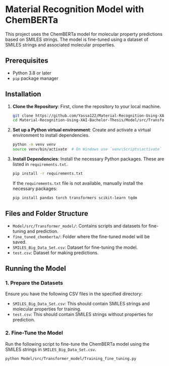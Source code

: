 # Material Recognition Model with ChemBERTa

This project uses the ChemBERTa model for molecular property predictions based on SMILES strings. The model is fine-tuned using a dataset of SMILES strings and associated molecular properties.

## Prerequisites

- Python 3.8 or later
- `pip` package manager


## Installation 

1. **Clone the Repository**: First, clone the repository to your local machine.

    ```bash
    git clone https://github.com/Yassa122/Material-Recognition-Using-XAI-Bachelor-Thesis.git
    cd Material-Recognition-Using-XAI-Bachelor-Thesis/Model/src/Transformer_model
    ```

2. **Set up a Python virtual environment**: Create and activate a virtual environment to install dependencies.

    ```bash
    python -m venv venv
    source venv/bin/activate  # On Windows use `venv\Scripts\activate`
    ```

3. **Install Dependencies**: Install the necessary Python packages. These are listed in `requirements.txt`.

    ```bash
    pip install -r requirements.txt
    ```

   If the `requirements.txt` file is not available, manually install the necessary packages:

    ```bash
    pip install pandas torch transformers scikit-learn tqdm
    ```

## Files and Folder Structure

- `Model/src/Transformer_model/`: Contains scripts and datasets for fine-tuning and prediction.
- `fine_tuned_chemberta/`: Folder where the fine-tuned model will be saved.
- `SMILES_Big_Data_Set.csv`: Dataset for fine-tuning the model.
- `test.csv`: Dataset for making predictions.

## Running the Model

### 1. Prepare the Datasets

Ensure you have the following CSV files in the specified directory:

- `SMILES_Big_Data_Set.csv`: This should contain SMILES strings and molecular properties for training.
- `test.csv`: This should contain SMILES strings without properties for prediction.

### 2. Fine-Tune the Model

Run the following script to fine-tune the ChemBERTa model using the SMILES strings in `SMILES_Big_Data_Set.csv`.

```bash
python Model/src/Transformer_model/Training_fine_tuning.py
